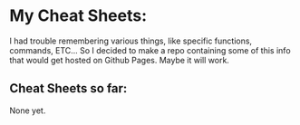 # My Cheat Sheets:

I had trouble remembering various things, like specific functions, commands, ETC... So I decided to make a repo containing some of this info that would get hosted on Github Pages. Maybe it will work.

## Cheat Sheets so far:

None yet.
